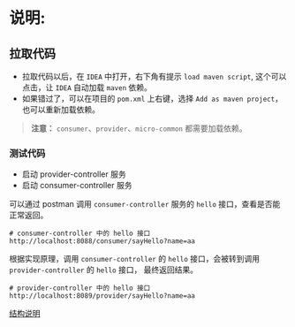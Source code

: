# 说明: 

## 拉取代码

* 拉取代码以后，在 `IDEA` 中打开，右下角有提示 `load maven script`, 这个可以点击，让 `IDEA` 自动加载 `maven` 依赖。</br>
* 如果错过了，可以在项目的 `pom.xml` 上右键，选择 `Add as maven project`，也可以重新加载依赖。</br>

> **注意：**
> `consumer`、`provider`、`micro-common` 都需要加载依赖。

### 测试代码

* 启动 provider-controller 服务
* 启动 consumer-controller 服务

可以通过 postman 调用 `consumer-controller` 服务的 `hello` 接口，查看是否能正常返回。
```text
# consumer-controller 中的 hello 接口
http://localhost:8088/consumer/sayHello?name=aa
```

根据实现原理，调用 `consumer-controller` 的 `hello` 接口，会被转到调用 `provider-controller` 的 `hello` 接口，
最终返回结果。
```text
# provider-controller 中的 hello 接口
http://localhost:8089/provider/sayHello?name=aa
```

[结构说明](./micro-common/docs/RestClient说明.md)